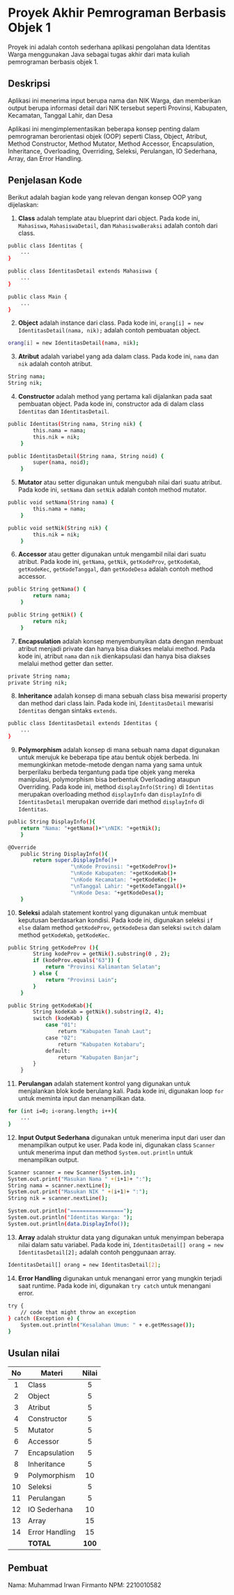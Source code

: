 # Proyek Akhir Pemrograman Berbasis Objek 1

Proyek ini adalah contoh sederhana aplikasi pengolahan data Identitas Warga menggunakan Java sebagai tugas akhir dari mata kuliah pemrograman berbasis objek 1.

## Deskripsi

Aplikasi ini menerima input berupa nama dan NIK Warga, dan memberikan output berupa informasi detail dari NIK tersebut seperti Provinsi, Kabupaten, Kecamatan, Tanggal Lahir, dan Desa

Aplikasi ini mengimplementasikan beberapa konsep penting dalam pemrograman berorientasi objek (OOP) seperti Class, Object, Atribut, Method Constructor, Method Mutator, Method Accessor, Encapsulation, Inheritance, Overloading, Overriding, Seleksi, Perulangan, IO Sederhana, Array, dan Error Handling.

## Penjelasan Kode

Berikut adalah bagian kode yang relevan dengan konsep OOP yang dijelaskan:

1. **Class** adalah template atau blueprint dari object. Pada kode ini, `Mahasiswa`, `MahasiswaDetail`, dan `MahasiswaBeraksi` adalah contoh dari class.

```bash
public class Identitas {
    ...
}

public class IdentitasDetail extends Mahasiswa {
    ...
}

public class Main {
    ...
}
```

2. **Object** adalah instance dari class. Pada kode ini, `orang[i] = new IdentitasDetail(nama, nik);` adalah contoh pembuatan object.

```bash
orang[i] = new IdentitasDetail(nama, nik);
```

3. **Atribut** adalah variabel yang ada dalam class. Pada kode ini, `nama` dan `nik` adalah contoh atribut.

```bash
String nama;
String nik;
```

4. **Constructor** adalah method yang pertama kali dijalankan pada saat pembuatan object. Pada kode ini, constructor ada di dalam class `Identitas` dan `IdentitasDetail`.

```bash
public Identitas(String nama, String nik) {
        this.nama = nama;
        this.nik = nik;
    }

public IdentitasDetail(String nama, String noid) {
        super(nama, noid);
    }
```

5. **Mutator** atau setter digunakan untuk mengubah nilai dari suatu atribut. Pada kode ini, `setNama` dan `setNik` adalah contoh method mutator.

```bash
public void setNama(String nama) {
        this.nama = nama;
    }

public void setNik(String nik) {
        this.nik = nik;
    }
```

6. **Accessor** atau getter digunakan untuk mengambil nilai dari suatu atribut. Pada kode ini, `getNama`, `getNik`, `getKodeProv`, `getKodeKab`, `getKodeKec`, `getKodeTanggal`, dan `getKodeDesa` adalah contoh method accessor.

```bash
public String getNama() {
        return nama;
    }

public String getNik() {
        return nik;
    }
```

7. **Encapsulation** adalah konsep menyembunyikan data dengan membuat atribut menjadi private dan hanya bisa diakses melalui method. Pada kode ini, atribut `nama` dan `nik` dienkapsulasi dan hanya bisa diakses melalui method getter dan setter.

```bash
private String nama;
private String nik;
```

8. **Inheritance** adalah konsep di mana sebuah class bisa mewarisi property dan method dari class lain. Pada kode ini, `IdentitasDetail` mewarisi `Identitas` dengan sintaks `extends`.

```bash
public class IdentitasDetail extends Identitas {
    ...
}
```

9. **Polymorphism** adalah konsep di mana sebuah nama dapat digunakan untuk merujuk ke beberapa tipe atau bentuk objek berbeda. Ini memungkinkan metode-metode dengan nama yang sama untuk berperilaku berbeda tergantung pada tipe objek yang mereka manipulasi, polymorphism bisa berbentuk Overloading ataupun Overriding. Pada kode ini, method `displayInfo(String)` di `Identitas` merupakan overloading method `displayInfo` dan `displayInfo` di `IdentitasDetail` merupakan override dari method `displayInfo` di `Identitas`.

```bash
public String DisplayInfo(){
    return "Nama: "+getNama()+"\nNIK: "+getNik();
    }

@Override
    public String DisplayInfo(){
        return super.DisplayInfo()+
                    "\nKode Provinsi: "+getKodeProv()+
                    "\nKode Kabupaten: "+getKodeKab()+
                    "\nKode Kecamatan: "+getKodeKec()+
                    "\nTanggal Lahir: "+getKodeTanggal()+
                    "\nKode Desa: "+getKodeDesa();
    }
```

10. **Seleksi** adalah statement kontrol yang digunakan untuk membuat keputusan berdasarkan kondisi. Pada kode ini, digunakan seleksi `if else` dalam method `getKodeProv`, `getKodeDesa` dan seleksi `switch` dalam method `getKodeKab`, `getKodeKec`.

```bash
public String getKodeProv (){
        String kodeProv = getNik().substring(0 , 2);
        if (kodeProv.equals("63")) {
            return "Provinsi Kalimantan Selatan";
        } else {
            return "Provinsi Lain";
        }
    }

public String getKodeKab(){
        String kodeKab = getNik().substring(2, 4);
        switch (kodeKab) {
            case "01":
                return "Kabupaten Tanah Laut";
            case "02":
                return "Kabupaten Kotabaru";
            default:
                return "Kabupaten Banjar";
        }
    }
```

11. **Perulangan** adalah statement kontrol yang digunakan untuk menjalankan blok kode berulang kali. Pada kode ini, digunakan loop `for` untuk meminta input dan menampilkan data.

```bash
for (int i=0; i<orang.length; i++){
    ...
}
```

12. **Input Output Sederhana** digunakan untuk menerima input dari user dan menampilkan output ke user. Pada kode ini, digunakan class `Scanner` untuk menerima input dan method `System.out.println` untuk menampilkan output.

```bash
Scanner scanner = new Scanner(System.in);
System.out.print("Masukan Nama " +(i+1)+ ":");
String nama = scanner.nextLine();
System.out.print("Masukan NIK " +(i+1)+ ":");
String nik = scanner.nextLine();

System.out.println("=================");
System.out.println("Identitas Warga: ");
System.out.println(data.DisplayInfo());
```

13. **Array** adalah struktur data yang digunakan untuk menyimpan beberapa nilai dalam satu variabel. Pada kode ini, `IdentitasDetail[] orang = new IdentitasDetail[2];` adalah contoh penggunaan array.

```bash
IdentitasDetail[] orang = new IdentitasDetail[2];
```

14. **Error Handling** digunakan untuk menangani error yang mungkin terjadi saat runtime. Pada kode ini, digunakan `try catch` untuk menangani error.

```bash
try {
    // code that might throw an exception
} catch (Exception e) {
    System.out.println("Kesalahan Umum: " + e.getMessage());
}
```

## Usulan nilai

| No  | Materi         |  Nilai  |
| :-: | -------------- | :-----: |
|  1  | Class          |    5    |
|  2  | Object         |    5    |
|  3  | Atribut        |    5    |
|  4  | Constructor    |    5    |
|  5  | Mutator        |    5    |
|  6  | Accessor       |    5    |
|  7  | Encapsulation  |    5    |
|  8  | Inheritance    |    5    |
|  9  | Polymorphism   |   10    |
| 10  | Seleksi        |    5    |
| 11  | Perulangan     |    5    |
| 12  | IO Sederhana   |   10    |
| 13  | Array          |   15    |
| 14  | Error Handling |   15    |
|     | **TOTAL**      | **100** |

## Pembuat

Nama: Muhammad Irwan Firmanto
NPM: 2210010582
